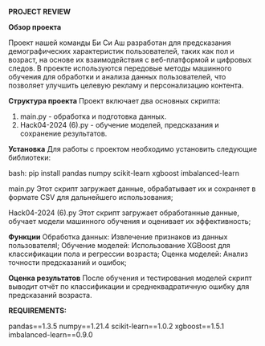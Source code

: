 **PROJECT REVIEW**

**Обзор проекта**

Проект нашей команды Би Си Аш разработан для предсказания демографических характеристик пользователей, таких как пол и возраст, на основе их взаимодействия с веб-платформой и цифровых следов. В проекте используются передовые методы машинного обучения для обработки и анализа данных пользователей, что позволяет улучшить целевую рекламу и персонализацию контента.

**Структура проекта**
Проект включает два основных скрипта:

1. main.py - обработка и подготовка данных.
2. Hack04-2024 (6).py - обучение моделей, предсказания и сохранение результатов.
   
**Установка**
Для работы с проектом необходимо установить следующие библиотеки:

bash:
pip install pandas numpy scikit-learn xgboost imbalanced-learn

main.py
Этот скрипт загружает данные, обрабатывает их и сохраняет в формате CSV для дальнейшего использования;

Hack04-2024 (6).py
Этот скрипт загружает обработанные данные, обучает модели машинного обучения и оценивает их эффективность;

**Функции**
Обработка данных: Извлечение признаков из данных пользователяl;
Обучение моделей: Использование XGBoost для классификации пола и регрессии возраста;
Оценка моделей: Анализ точности предсказаний и ошибок;

**Оценка результатов**
После обучения и тестирования моделей скрипт выводит отчёт по классификации и среднеквадратичную ошибку для предсказаний возраста.

**REQUIREMENTS:**

pandas==1.3.5
numpy==1.21.4
scikit-learn==1.0.2
xgboost==1.5.1
imbalanced-learn==0.9.0
